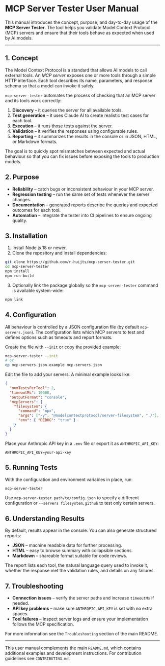 # MCP Server Tester User Manual

This manual introduces the concept, purpose, and day-to-day usage of the **MCP Server Tester**. The tool helps you validate Model Context Protocol (MCP) servers and ensure that their tools behave as expected when used by AI models.

---

## 1. Concept

The Model Context Protocol is a standard that allows AI models to call external tools. An *MCP server* exposes one or more tools through a simple HTTP interface. Each tool describes its name, parameters, and response schema so that a model can invoke it safely.

`mcp-server-tester` automates the process of checking that an MCP server and its tools work correctly:

1. **Discovery** – it queries the server for all available tools.
2. **Test generation** – it uses Claude AI to create realistic test cases for each tool.
3. **Execution** – it runs those tests against the server.
4. **Validation** – it verifies the responses using configurable rules.
5. **Reporting** – it summarizes the results in the console or in JSON, HTML, or Markdown formats.

The goal is to quickly spot mismatches between expected and actual behaviour so that you can fix issues before exposing the tools to production models.

## 2. Purpose

- **Reliability** – catch bugs or inconsistent behaviour in your MCP server.
- **Regression testing** – run the same set of tests whenever the server changes.
- **Documentation** – generated reports describe the queries and expected outcomes for each tool.
- **Automation** – integrate the tester into CI pipelines to ensure ongoing quality.

## 3. Installation

1. Install Node.js 18 or newer.
2. Clone the repository and install dependencies:

```bash
git clone https://github.com/r-huijts/mcp-server-tester.git
cd mcp-server-tester
npm install
npm run build
```

3. Optionally link the package globally so the `mcp-server-tester` command is available system-wide:

```bash
npm link
```

## 4. Configuration

All behaviour is controlled by a JSON configuration file (by default `mcp-servers.json`). The configuration lists which MCP servers to test and defines options such as timeouts and report formats.

Create the file with `--init` or copy the provided example:

```bash
mcp-server-tester --init
# or
cp mcp-servers.json.example mcp-servers.json
```

Edit the file to add your servers. A minimal example looks like:

```json
{
  "numTestsPerTool": 2,
  "timeoutMs": 10000,
  "outputFormat": "console",
  "mcpServers": {
    "filesystem": {
      "command": "npx",
      "args": ["-y", "@modelcontextprotocol/server-filesystem", "./"],
      "env": { "DEBUG": "true" }
    }
  }
}
```

Place your Anthropic API key in a `.env` file or export it as `ANTHROPIC_API_KEY`:

```
ANTHROPIC_API_KEY=your-api-key
```

## 5. Running Tests

With the configuration and environment variables in place, run:

```bash
mcp-server-tester
```

Use `mcp-server-tester path/to/config.json` to specify a different configuration or `--servers filesystem,github` to test only certain servers.

## 6. Understanding Results

By default, results appear in the console. You can also generate structured reports:

- **JSON** – machine readable data for further processing.
- **HTML** – easy to browse summary with collapsible sections.
- **Markdown** – shareable format suitable for code reviews.

The report lists each tool, the natural language query used to invoke it, whether the response met the validation rules, and details on any failures.

## 7. Troubleshooting

- **Connection issues** – verify the server paths and increase `timeoutMs` if needed.
- **API key problems** – make sure `ANTHROPIC_API_KEY` is set with no extra spaces.
- **Tool failures** – inspect server logs and ensure your implementation follows the MCP specification.

For more information see the `Troubleshooting` section of the main README.

---

This user manual complements the main `README.md`, which contains additional examples and development instructions. For contribution guidelines see `CONTRIBUTING.md`.
